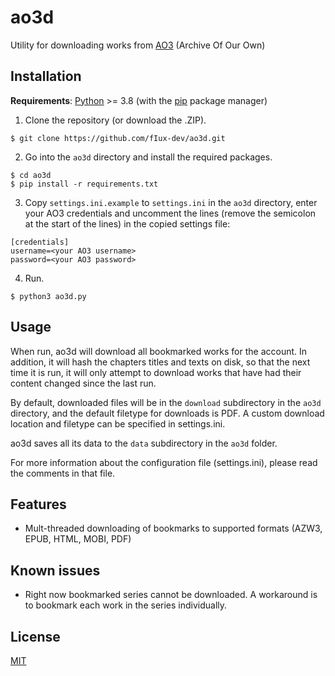 # ao3d
Utility for downloading works from [AO3](https://archiveofourown.org/) (Archive Of Our Own)

## Installation
**Requirements**: [Python](https://www.python.org/) >= 3.8 (with the [pip](https://pypi.org/project/pip/) package manager)

1. Clone the repository (or download the .ZIP).
```
$ git clone https://github.com/fIux-dev/ao3d.git
```
2. Go into the `ao3d` directory and install the required packages.
```
$ cd ao3d
$ pip install -r requirements.txt
```
3. Copy `settings.ini.example` to `settings.ini` in the `ao3d` directory, enter
your AO3 credentials and uncomment the lines (remove the semicolon at the start
of the lines) in the copied settings file:
```
[credentials]
username=<your AO3 username>
password=<your AO3 password>
```
4. Run.
```
$ python3 ao3d.py
```

## Usage
When run, ao3d will download all bookmarked works for the account. In addition, it will hash 
the chapters titles and texts on disk, so that the next time it is run, it will only attempt
to download works that have had their content changed since the last run.

By default, downloaded files will be in the `download` subdirectory in the `ao3d` directory,
and the default filetype for downloads is PDF. A custom download location and filetype can be 
specified in settings.ini.

ao3d saves all its data to the `data` subdirectory in the `ao3d` folder.

For more information about the configuration file (settings.ini), please read the comments in
that file.


## Features
* Mult-threaded downloading of bookmarks to supported formats (AZW3, EPUB, HTML, 
MOBI, PDF)

## Known issues
* Right now bookmarked series cannot be downloaded. A workaround is to bookmark each 
work in the series individually.

## License

[MIT](https://choosealicense.com/licenses/mit/)
